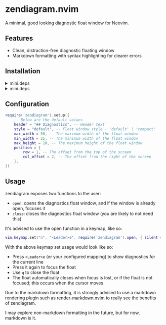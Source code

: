 # zendiagram.nvim

A minimal, good looking diagnostic float window for Neovim.

## Features

- Clean, distraction-free diagnostic floating window
- Markdown formatting with syntax highlighting for clearer errors

## Installation

<details>
  <summary>mini.deps</summary>

Using [mini.deps](https://github.com/echasnovski/mini.nvim/blob/main/readmes/mini-deps.md):

```lua
add("caliguIa/zendiagram.nvim")
require('zendiagram').setup()
```

</details>

<details>
  <summary>mini.deps</summary>

Using [lazy.nvim](https://github.com/folke/lazy.nvim):

```lua
return {
    "caliguIa/zendiagram.nvim",
    opts = {},
}
```

</details>

## Configuration

```lua
require('zendiagram').setup({
    -- Below are the default values
    header = "## Diagnostics", -- Header text
    style = "default", -- Float window style - 'default' | 'compact'
    max_width = 50, -- The maximum width of the float window
    min_width = 25, -- The minimum width of the float window
    max_height = 10, -- The maximum height of the float window
    position = {
        row = 1, -- The offset from the top of the screen
        col_offset = 2, -- The offset from the right of the screen
    },
})
```

## Usage

zendiagram exposes two functions to the user:

- `open`: opens the diagnostics float window, and if the window is already open, focuses it
- `close`: closes the diagnostics float window (you are likely to not need this)

It's advised to use the open function in a keymap, like so:

```lua
vim.keymap.set("n", "<Leader>e", require('zendiagram').open, { silent = true, desc = "Open diagnostics float" })
```

With the above keymap set usage would look like so:

- Press `<Leader>e` (or your configured mapping) to show diagnostics for the current line
- Press it again to focus the float
- Use `q` to close the float
- The float automatically closes when focus is lost, or if the float is not focused; this occurs when the cursor moves

Due to the markdown formatting, it is strongly advised to use a markdown rendering plugin such as
[render-markdown.nvim](https://github.com/MeanderingProgrammer/render-markdown.nvim) to really see the benefits of zendiagram.

I may explore non-markdown formatting in the future, but for now, markdown is it.
